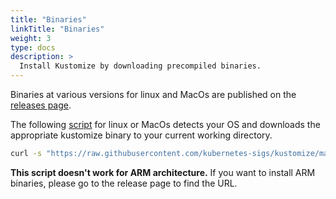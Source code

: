 ```yaml
---
title: "Binaries"
linkTitle: "Binaries"
weight: 3
type: docs
description: >
  Install Kustomize by downloading precompiled binaries.
---
```


Binaries at various versions for linux and MacOs are published on the [releases page].

The following [script] for linux or MacOs detects your OS and downloads the appropriate kustomize binary to your
current working directory.

```bash
curl -s "https://raw.githubusercontent.com/kubernetes-sigs/kustomize/master/hack/install_kustomize.sh"  | bash
```

**This script doesn't work for ARM architecture.** If you want to install ARM binaries, please
go to the release page to find the URL.

[releases page]: https://github.com/kubernetes-sigs/kustomize/releases
[script]: https://raw.githubusercontent.com/kubernetes-sigs/kustomize/master/hack/install_kustomize.sh
